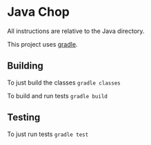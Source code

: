 # Java Chop

All instructions are relative to the Java directory.

This project uses [gradle](http://gradle.org/).

## Building

To just build the classes
```gradle classes```

To build and run tests
```gradle build```

## Testing

To just run tests
```gradle test```

